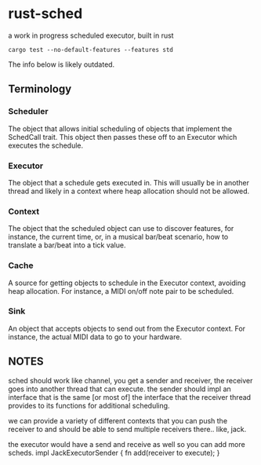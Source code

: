# rust-sched
a work in progress scheduled executor, built in rust

```
cargo test --no-default-features --features std
```

The info below is likely outdated.

## Terminology

### Scheduler

The object that allows initial scheduling of objects that implement the
SchedCall trait. This object then passes these off to an Executor which
executes the schedule.

### Executor

The object that a schedule gets executed in. This will usually be in another
thread and likely in a context where heap allocation should not be allowed.

### Context

The object that the scheduled object can use to discover features, for
instance, the current time, or, in a musical bar/beat scenario, how to
translate a bar/beat into a tick value.

### Cache

A source for getting objects to schedule in the Executor context, avoiding heap
allocation. For instance, a MIDI on/off note pair to be scheduled.
	
### Sink

An object that accepts objects to send out from the Executor context. For
instance, the actual MIDI data to go to your hardware.


## NOTES

sched should work like channel, you get a sender and receiver, the receiver goes into another thread that can execute.
the sender should impl an interface that is the same [or most of] the interface that the receiver thread provides to
its functions for additional scheduling.

we can provide a variety of different contexts that you can push the receiver to and should be able to send multiple receivers there..
like, jack.

the executor would have a send and receive as well so you can add more scheds.
impl JackExecutorSender {
	fn add(receiver to execute);
}

